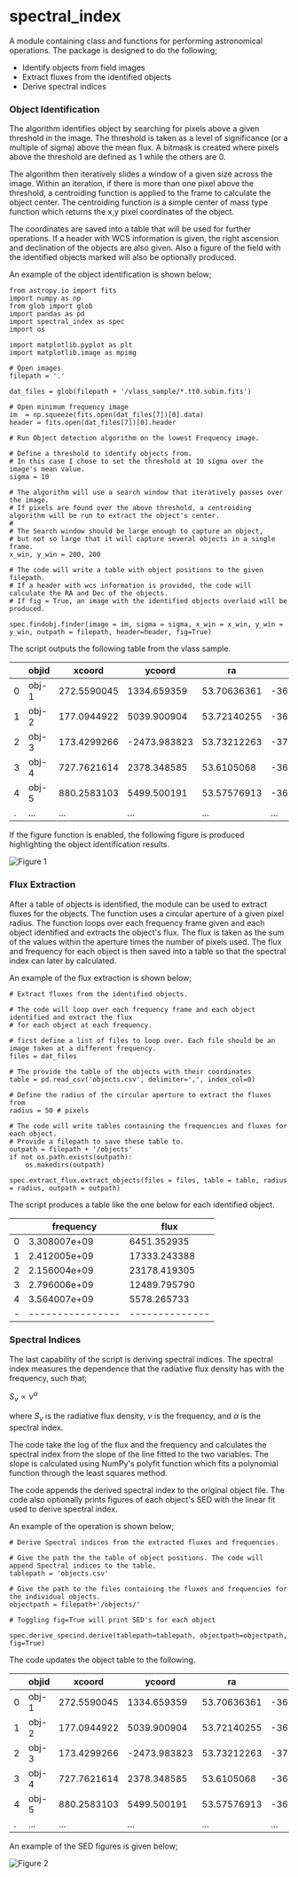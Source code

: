 # spectral_index

A module containing class and functions for performing astronomical operations. The package is designed to do the following;
- Identify objects from field images
- Extract fluxes from the identified objects
- Derive spectral indices

### Object Identification

The algorithm identifies object by searching for pixels above a given threshold in the image. The threshold is taken as a level of significance (or a multiple of sigma) above the mean flux. A bitmask is created where pixels above the threshold are defined as 1 while the others are 0.

The algorithm then iteratively slides a window of a given size across the image. Within an iteration, if there is more than one pixel above the threshold, a centroiding function is applied to the frame to calculate the object center. The centroiding function is a simple center of mass type function which returns the x,y pixel coordinates of the object.

The coordinates are saved into a table that will be used for further operations. If a header with WCS information is given, the right ascension and declination of the objects are also given. Also a figure of the field with the identified objects marked will also be optionally produced. 

An example of the object identification is shown below;
```
from astropy.io import fits
import numpy as np
from glob import glob
import pandas as pd
import spectral_index as spec
import os

import matplotlib.pyplot as plt
import matplotlib.image as mpimg

# Open images
filepath = '.'

dat_files = glob(filepath + '/vlass_sample/*.tt0.subim.fits')

# Open minimum frequency image
im  = np.squeeze(fits.open(dat_files[7])[0].data)   
header = fits.open(dat_files[7])[0].header

# Run Object detection algorithm on the lowest Frequency image.

# Define a threshold to identify objects from.
# In this case I chose to set the threshold at 10 sigma over the image's mean value.
sigma = 10

# The algorithm will use a search window that iteratively passes over the image. 
# If pixels are found over the above threshold, a centroiding algorithm will be run to extract the object's center.
#
# The Search window should be large enough to capture an object, 
# but not so large that it will capture several objects in a single frame.
x_win, y_win = 200, 200

# The code will write a table with object positions to the given filepath.
# If a header with wcs information is provided, the code will calculate the RA and Dec of the objects.
# If fig = True, an image with the identified objects overlaid will be produced.

spec.findobj.finder(image = im, sigma = sigma, x_win = x_win, y_win = y_win, outpath = filepath, header=header, fig=True)
```

The script outputs the following table from the vlass sample.

|	| objid	| xcoord	| ycoord |	ra	| dec |
|-|-------|---------|--------|------|-----|
|0|obj-1|	272.5590045|	1334.659359|	53.70636361|	-36.79323846|
|1|obj-2|	177.0944922|	5039.900904|	53.72140255|	-36.17560855|
|2|obj-3|	173.4299266|	-2473.983823|	53.73212263|	-37.42793586|
|3|obj-4|	727.7621614|	2378.348585|	53.6105068|	-36.61971755|
|4|obj-5|	880.2583103|	5499.500191|	53.57576913|	-36.09965396|
|.|...|...|...|...|...|

If the figure function is enabled, the following figure is produced highlighting the object identification results.

![Figure 1](https://github.com/jlsteffen/spectral_index/blob/main/figs/field.png)

### Flux Extraction

After a table of objects is identified, the module can be used to extract fluxes for the objects. The function uses a circular aperture of a given pixel radius. The function loops over each frequency frame given and each object identified and extracts the object's flux. The flux is taken as the sum of the values within the aperture times the number of pixels used. The flux and frequency for each object is then saved into a table so that the spectral index can later by calculated.

An example of the flux extraction is shown below;
```
# Extract fluxes from the identified objects.

# The code will loop over each frequency frame and each object identified and extract the flux
# for each object at each frequency. 

# first define a list of files to loop over. Each file should be an image taken at a different frequency.
files = dat_files

# The provide the table of the objects with their coordinates
table = pd.read_csv('objects.csv', delimiter=',', index_col=0)

# Define the radius of the circular aperture to extract the fluxes from
radius = 50 # pixels

# The code will write tables containing the frequencies and fluxes for each object.
# Provide a filepath to save these table to.
outpath = filepath + '/objects'
if not os.path.exists(outpath):
    os.makedirs(outpath)

spec.extract_flux.extract_objects(files = files, table = table, radius = radius, outpath = outpath)
```
The script produces a table like the one below for each identified object.

| |      frequency |         flux |
|-|----------------|--------------|
|0|   3.308007e+09 |  6451.352935 |
|1|   2.412005e+09 | 17333.243388 |
|2|   2.156004e+09 | 23178.419305 |
|3|  2.796006e+09 | 12489.795790 |
|4|   3.564007e+09 |  5578.265733 |
|-|----------------|--------------|

### Spectral Indices

The last capability of the script is deriving spectral indices. The spectral index measures the dependence that the radiative flux density has with the frequency, such that;

$S_\nu \propto \nu^\alpha$

where $S_\nu$ is the radiative flux density, $\nu$ is the frequency, and $\alpha$ is the spectral index. 

The code take the log of the flux and the frequency and calculates the spectral index from the slope of the line fitted to the two variables. The slope is calculated using NumPy's polyfit function which fits a polynomial function through the least squares method.

The code appends the derived spectral index to the original object file. The code also optionally prints figures of each object's SED with the linear fit used to derive spectral index.

An example of the operation is shown below;
```
# Derive Spectral indices from the extracted fluxes and frequencies.

# Give the path the the table of object positions. The code will append Spectral indices to the table.
tablepath = 'objects.csv'

# Give the path to the files containing the fluxes and frequencies for the individual objects.
objectpath = filepath+'/objects/'

# Toggling fig=True will print SED's for each object

spec.derive_specind.derive(tablepath=tablepath, objectpath=objectpath, fig=True)
```
The code updates the object table to the following.

|	| objid	| xcoord	| ycoord |	ra	| dec |alpha|
|-|-------|---------|--------|------|-----|-----|
|0|obj-1|	272.5590045|	1334.659359|	53.70636361|	-36.79323846| -3.497495|
|1|obj-2|	177.0944922|	5039.900904|	53.72140255|	-36.17560855| -3.381606|
|2|obj-3|	173.4299266|	-2473.983823|	53.73212263|	-37.42793586| -1.502150|
|3|obj-4|	727.7621614|	2378.348585|	53.6105068|	-36.61971755| -4.350426|
|4|obj-5|	880.2583103|	5499.500191|	53.57576913|	-36.09965396| -2.975892|
|.|...|...|...|...|...|...|

An example of the SED figures is given below;

![Figure 2](https://github.com/jlsteffen/spectral_index/blob/main/figs/obj-1.png)
